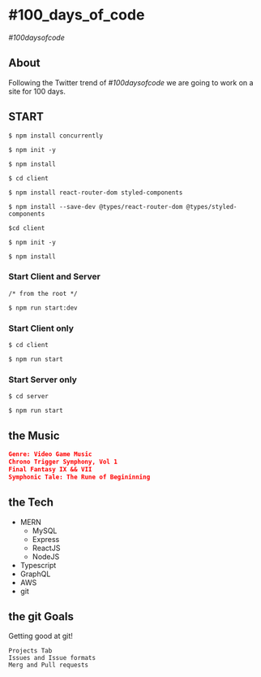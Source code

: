 # #100_days_of_code
*#100daysofcode*

## About
Following the Twitter trend of *#100daysofcode* we are going to work on a site for 100 days.

## START

```cli
$ npm install concurrently

$ npm init -y

$ npm install
```

```cli
$ cd client

$ npm install react-router-dom styled-components 

$ npm install --save-dev @types/react-router-dom @types/styled-components
```

```cli
$cd client

$ npm init -y

$ npm install
```

### Start Client and Server
```cli
/* from the root */

$ npm run start:dev
```

### Start Client only
```cli
$ cd client

$ npm run start
```

### Start Server only
```cli
$ cd server

$ npm run start
```

## the Music
```json
Genre: Video Game Music
Chrono Trigger Symphony, Vol 1
Final Fantasy IX && VII
Symphonic Tale: The Rune of Begininning
```

## the Tech
* MERN
    * MySQL
    * Express
    * ReactJS
    * NodeJS
* Typescript
* GraphQL
* AWS
* git

## the git Goals
Getting good at git!

```
Projects Tab
Issues and Issue formats
Merg and Pull requests
```
